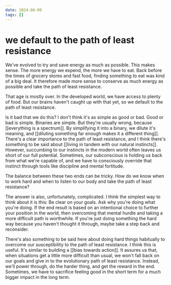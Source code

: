 ```yaml
---
date: 2024-06-09
tags: []
---
```

# we default to the path of least resistance


We've evolved to try and save energy as much as possible. This makes sense. The more energy we expend, the more we have to eat. Back before the times of grocery stores and fast food, finding something to eat was kind of a big deal. It therefore made more sense to conserve as much energy as possible and take the path of least resistance.

That age is mostly over. In the developed world, we have access to plenty of food. But our brains haven't caught up with that yet, so we default to the path of least resistance. 

Is it bad that we do this?
I don't think it's as simple as good or bad. Good or bad is simple. Binaries are simple. But they're usually wrong, because [[everything is a spectrum]]. By simplifying it into a binary, we dilute it's meaning, and [[diluting something far enough makes it a different thing]]. There's a clear importance to the path of least resistance, and I think there's something to be said about [[living in tandem with our natural instincts]]. However, succumbing to our instincts in the modern world often leaves us short of our full potential. Sometimes, our subconscious is holding us back from what we're capable of, and we have to consciously override that instinct through tools like discipline and mental fortitude. 

The balance between these two ends can be tricky. How do we know when to work hard and when to listen to our body and take the path of least resistance? 

The answer is also, unfortunately, complicated. I think the simplest way to think about it is this:
Be clear on your goals. Ask why you're doing what you're doing. If the end result is based on an intentional choice to further your position in the world, then overcoming that mental hurdle and taking a more difficult path is worthwhile. If you're just doing something the hard way because you haven't thought it through, maybe take a step back and reconsider.

There's also something to be said here about doing hard things habitually to overcome our susceptibility to the path of least resistance. I think this is useful. It's similar to building a [[bias towards action]]. It assures us that, when situations get a little more difficult than usual, we won't fall back on our goals and give in to the evolutionary path of least resistance. Instead, we'll power through, do the harder thing, and get the reward in the end. Sometimes, we have to sacrifice feeling good in the short term for a much bigger impact in the long term.
